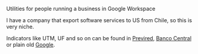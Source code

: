 Utilities for people running a business in Google Workspace

I have a company that export software services to US from Chile, so this is very niche.

Indicators like UTM, UF and so on can be found in [Previred](https://www.previred.com/indicadores-previsionales), [Banco Central](https://si3.bcentral.cl/indicadoressiete/secure/indicadoresdiarios.aspx) or plain old [Google](www.google.cl).
